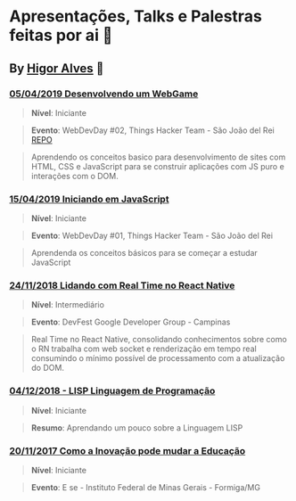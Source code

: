 # Apresentações, Talks e Palestras feitas por ai :metal:
## By [Higor Alves](https://github.com/HigorAlves) :unicorn:

### [05/04/2019 Desenvolvendo um WebGame](https://github.com/HigorAlves/-presentations/tree/master/Desenvolvimento_webGame)
>**Nível**: Iniciante

>**Evento**: WebDevDay #02, Things Hacker Team - São João del Rei
>[REPO](https://github.com/THTBrasil/rock-paper-scissors-)

>Aprendendo os conceitos basico para desenvolvimento de sites com HTML, CSS e JavaScript para se construir aplicações com JS puro e interações com o DOM.

### [15/04/2019 Iniciando em JavaScript](https://github.com/HigorAlves/-presentations/tree/master/Iniciando_em_Javascript_15:03:2019)
>**Nível**: Iniciante

>**Evento**: WebDevDay #01, Things Hacker Team - São João del Rei

>Aprendenda os conceitos básicos para se começar a estudar JavaScript

### [24/11/2018 Lidando com Real Time no React Native](https://github.com/HigorAlves/-presentations/tree/master/Lidando_com_Real_Time_React_Native_24:11:2018)
> **Nível**: Intermediário

> **Evento**: DevFest Google Developer Group - Campinas 

> Real Time no React Native, consolidando conhecimentos sobre como o RN trabalha com web socket e renderização em tempo real consumindo o mínimo possível de processamento com a atualização do DOM.

### [04/12/2018 - LISP Linguagem de Programação](https://github.com/HigorAlves/-presentations/tree/master/LISP_Linguagem_dde_Programa%C3%A7%C3%A3o_04:12:2018)
>**Nível**: Iniciante

> **Resumo**: Aprendando um pouco sobre a Linguagem LISP

### [20/11/2017 Como a Inovação pode mudar a Educação](https://github.com/HigorAlves/-presentations/tree/master/Como_inovacao_pode_mudar_educacao_20:11:2017)
> **Nível**: Iniciante

> **Evento**: E se - Instituto Federal de Minas Gerais - Formiga/MG
